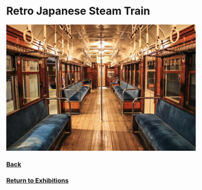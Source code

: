 # Retro Japanese Steam Train
![Steam train](steam-train.png)

### [Back](https://github.com/mollyjones2023/ghibli-simulacrum/blob/main/2-ghibli-grand-warehouse/1-exhibitions/spirited-away-train.md)
### [Return to Exhibitions](https://github.com/mollyjones2023/ghibli-simulacrum/blob/main/2-ghibli-grand-warehouse/1-exhibitions/exhibitions.md)
